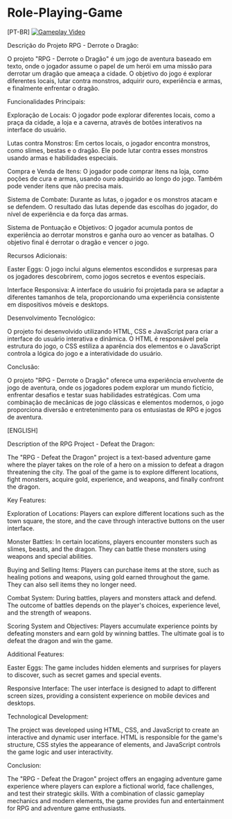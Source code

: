 # Role-Playing-Game
[PT-BR]
  [![Gameplay Video](game-dragon.png)](jogo-dragão.mp4)

Descrição do Projeto RPG - Derrote o Dragão:

O projeto "RPG - Derrote o Dragão" é um jogo de aventura baseado em texto, onde o jogador assume o papel de um herói em uma missão para derrotar um dragão que ameaça a cidade. O objetivo do jogo é explorar diferentes locais, lutar contra monstros, adquirir ouro, experiência e armas, e finalmente enfrentar o dragão.

Funcionalidades Principais:

Exploração de Locais: O jogador pode explorar diferentes locais, como a praça da cidade, a loja e a caverna, através de botões interativos na interface do usuário.

Lutas contra Monstros: Em certos locais, o jogador encontra monstros, como slimes, bestas e o dragão. Ele pode lutar contra esses monstros usando armas e habilidades especiais.

Compra e Venda de Itens: O jogador pode comprar itens na loja, como poções de cura e armas, usando ouro adquirido ao longo do jogo. Também pode vender itens que não precisa mais.

Sistema de Combate: Durante as lutas, o jogador e os monstros atacam e se defendem. O resultado das lutas depende das escolhas do jogador, do nível de experiência e da força das armas.

Sistema de Pontuação e Objetivos: O jogador acumula pontos de experiência ao derrotar monstros e ganha ouro ao vencer as batalhas. O objetivo final é derrotar o dragão e vencer o jogo.

Recursos Adicionais:

Easter Eggs: O jogo inclui alguns elementos escondidos e surpresas para os jogadores descobrirem, como jogos secretos e eventos especiais.

Interface Responsiva: A interface do usuário foi projetada para se adaptar a diferentes tamanhos de tela, proporcionando uma experiência consistente em dispositivos móveis e desktops.

Desenvolvimento Tecnológico:

O projeto foi desenvolvido utilizando HTML, CSS e JavaScript para criar a interface do usuário interativa e dinâmica. O HTML é responsável pela estrutura do jogo, o CSS estiliza a aparência dos elementos e o JavaScript controla a lógica do jogo e a interatividade do usuário.

Conclusão:

O projeto "RPG - Derrote o Dragão" oferece uma experiência envolvente de jogo de aventura, onde os jogadores podem explorar um mundo fictício, enfrentar desafios e testar suas habilidades estratégicas. Com uma combinação de mecânicas de jogo clássicas e elementos modernos, o jogo proporciona diversão e entretenimento para os entusiastas de RPG e jogos de aventura.

[ENGLISH]


Description of the RPG Project - Defeat the Dragon:

The "RPG - Defeat the Dragon" project is a text-based adventure game where the player takes on the role of a hero on a mission to defeat a dragon threatening the city. The goal of the game is to explore different locations, fight monsters, acquire gold, experience, and weapons, and finally confront the dragon.

Key Features:

Exploration of Locations: Players can explore different locations such as the town square, the store, and the cave through interactive buttons on the user interface.

Monster Battles: In certain locations, players encounter monsters such as slimes, beasts, and the dragon. They can battle these monsters using weapons and special abilities.

Buying and Selling Items: Players can purchase items at the store, such as healing potions and weapons, using gold earned throughout the game. They can also sell items they no longer need.

Combat System: During battles, players and monsters attack and defend. The outcome of battles depends on the player's choices, experience level, and the strength of weapons.

Scoring System and Objectives: Players accumulate experience points by defeating monsters and earn gold by winning battles. The ultimate goal is to defeat the dragon and win the game.

Additional Features:

Easter Eggs: The game includes hidden elements and surprises for players to discover, such as secret games and special events.

Responsive Interface: The user interface is designed to adapt to different screen sizes, providing a consistent experience on mobile devices and desktops.

Technological Development:

The project was developed using HTML, CSS, and JavaScript to create an interactive and dynamic user interface. HTML is responsible for the game's structure, CSS styles the appearance of elements, and JavaScript controls the game logic and user interactivity.

Conclusion:

The "RPG - Defeat the Dragon" project offers an engaging adventure game experience where players can explore a fictional world, face challenges, and test their strategic skills. With a combination of classic gameplay mechanics and modern elements, the game provides fun and entertainment for RPG and adventure game enthusiasts.